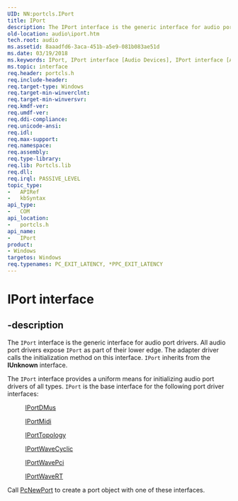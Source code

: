 ```yaml
---
UID: NN:portcls.IPort
title: IPort
description: The IPort interface is the generic interface for audio port drivers. All audio port drivers expose IPort as part of their lower edge. The adapter driver calls the initialization method on this interface. IPort inherits from the IUnknown interface.
old-location: audio\iport.htm
tech.root: audio
ms.assetid: 8aaadfd6-3aca-451b-a5e9-081b083ae51d
ms.date: 03/19/2018
ms.keywords: IPort, IPort interface [Audio Devices], IPort interface [Audio Devices], described, audio.iport, audmp-routines_45897b1f-29f6-411d-9963-60f31e1655e7.xml, portcls/IPort
ms.topic: interface
req.header: portcls.h
req.include-header:
req.target-type: Windows
req.target-min-winverclnt:
req.target-min-winversvr:
req.kmdf-ver:
req.umdf-ver:
req.ddi-compliance:
req.unicode-ansi:
req.idl:
req.max-support:
req.namespace:
req.assembly:
req.type-library:
req.lib: Portcls.lib
req.dll:
req.irql: PASSIVE_LEVEL
topic_type:
-	APIRef
-	kbSyntax
api_type:
-	COM
api_location:
-	portcls.h
api_name:
-	IPort
product:
- Windows
targetos: Windows
req.typenames: PC_EXIT_LATENCY, *PPC_EXIT_LATENCY
---
```


# IPort interface


## -description


The <code>IPort</code> interface is the generic interface for audio port drivers. All audio port drivers expose <code>IPort</code> as part of their lower edge. The adapter driver calls the initialization method on this interface. <code>IPort</code> inherits from the <b>IUnknown</b> interface.

The <code>IPort</code> interface provides a uniform means for initializing audio port drivers of all types. <code>IPort</code> is the base interface for the following port driver interfaces:
<dl>
<dd>

<a href="https://msdn.microsoft.com/library/windows/hardware/ff536879">IPortDMus</a>


</dd>
<dd>

<a href="https://msdn.microsoft.com/library/windows/hardware/ff536891">IPortMidi</a>


</dd>
<dd>

<a href="https://msdn.microsoft.com/library/windows/hardware/ff536896">IPortTopology</a>


</dd>
<dd>

<a href="https://msdn.microsoft.com/library/windows/hardware/ff536899">IPortWaveCyclic</a>


</dd>
<dd>

<a href="https://msdn.microsoft.com/library/windows/hardware/ff536905">IPortWavePci</a>


</dd>
<dd>

<a href="https://msdn.microsoft.com/library/windows/hardware/ff536920">IPortWaveRT</a>


</dd>
</dl>Call <a href="https://msdn.microsoft.com/library/windows/hardware/ff537715">PcNewPort</a> to create a port object with one of these interfaces.

